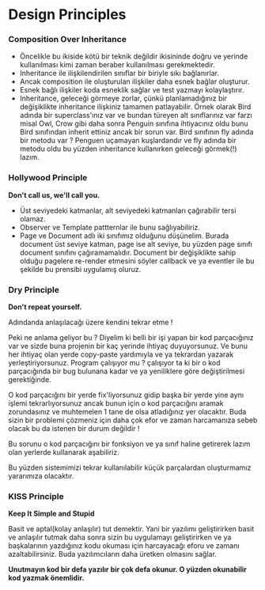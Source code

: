 # Design Principles

### Composition Over Inheritance

- Öncelikle bu ikiside kötü bir teknik değildir ikisininde doğru ve yerinde kullanılması kimi zaman beraber kullanılması gerekmektedir.
- Inheritance ile ilişkilendirilen sınıflar bir biriyle sıkı bağlanırlar.
- Ancak composition ile oluşturulan ilişkiler daha esnek bağlar oluşturur.
- Esnek bağlı ilişkiler koda esneklik sağlar ve test yazmayı kolaylaştırır.
- Inheritance, geleceği görmeye zorlar, çünkü planlamadığınız bir değişiklikte inheritance ilişkiniz tamamen patlayabilir. Örnek olarak Bird adında bir superclass'ınız var ve bundan türeyen alt sınıflarınız var farzı misal Owl, Crow gibi daha sonra Penguin sınıfına ihtiyacınız oldu bunu Bird sınıfından inherit ettiniz ancak bir sorun var. Bird sınıfının fly adında bir metodu var ? Penguen uçamayan kuşlardandır ve fly adında bir metodu oldu bu yüzden inheritance kullanırken geleceği görmek(!) lazım.

### Hollywood Principle

**Don't call us, we'll call you.**

- Üst seviyedeki katmanlar, alt seviyedeki katmanları çağırabilir tersi olamaz.
- Observer ve Template pattternlar ile bunu sağlıyabiliriz.
- Page ve Document adlı iki sınıfımız olduğunu düşünelim. Burada document üst seviye katman, page ise alt seviye, bu yüzden page sınıfı document sınıfını çağıramamalıdır. Document bir değişiklikte sahip olduğu pagelere re-render etmesini söyler callback ve ya eventler ile bu şekilde bu prensibi uygulamış oluruz.

### Dry Principle

**Don't repeat yourself.**

Adındanda anlaşılacağı üzere kendini tekrar etme !

Peki ne anlama geliyor bu ? Diyelim ki belli bir işi yapan bir kod parçacığınız var ve sizde buna projenin bir kaç yerinde ihtiyaç duyuyorsunuz. Ve bunu her ihtiyaç olan yerde copy-paste yardımıyla ve ya tekrardan yazarak yerleştiriyorsunuz. Program çalışıyor mu ? çalışıyor ta ki bir o kod parçacığında bir bug bulunana kadar ve ya yeniliklere göre değiştirilmesi gerektiğinde.

O kod parçacığını bir yerde fix'liyorsunuz gidip başka bir yerde yine aynı işlemi tekrarlıyorsunuz ancak bunun için o kod parçacığını aramak zorundasınız ve muhtemelen 1 tane de olsa atladığınız yer olacaktır. Buda sizin bir problemi çözmeniz için daha çok efor ve zaman harcamanıza sebeb olacak bu da istenen bir durum değildir !

Bu sorunu o kod parçacığını bir fonksiyon ve ya sınıf haline getirerek lazım olan yerlerde kullanarak aşabiliriz.

Bu yüzden sistemimizi tekrar kullanılabilir küçük parçalardan oluşturmamız yararımıza olacaktır.

### KISS Principle

**Keep It Simple and Stupid**

Basit ve aptal(kolay anlaşılır) tut demektir. Yani bir yazılımı geliştirirken basit ve anlaşılır tutmak daha sonra sizin bu uygulamayı geliştirirken ve ya başkalarının yazdığınız kodu okuması için harcayacağı eforu ve zamanı azaltabilirsiniz. Buda yazılımcıların daha üretken olmasını sağlar.

**Unutmayın kod bir defa yazılır bir çok defa okunur. O yüzden okunabilir kod yazmak önemlidir.**
